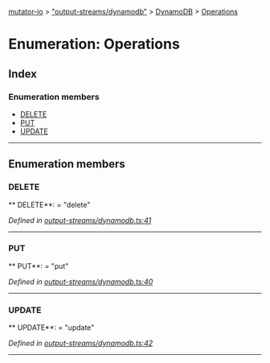 [mutator-io](../README.md) > ["output-streams/dynamodb"](../modules/_output_streams_dynamodb_.md) > [DynamoDB](../classes/_output_streams_dynamodb_.dynamodb.md) > [Operations](../enums/_output_streams_dynamodb_.dynamodb.operations.md)



# Enumeration: Operations

## Index

### Enumeration members

* [DELETE](_output_streams_dynamodb_.dynamodb.operations.md#delete)
* [PUT](_output_streams_dynamodb_.dynamodb.operations.md#put)
* [UPDATE](_output_streams_dynamodb_.dynamodb.operations.md#update)



---
## Enumeration members
<a id="delete"></a>

###  DELETE

** DELETE**:    = "delete"

*Defined in [output-streams/dynamodb.ts:41](https://github.com/AnalyticsFire/mutator-io/blob/master/src/output-streams/dynamodb.ts#L41)*





___

<a id="put"></a>

###  PUT

** PUT**:    = "put"

*Defined in [output-streams/dynamodb.ts:40](https://github.com/AnalyticsFire/mutator-io/blob/master/src/output-streams/dynamodb.ts#L40)*





___

<a id="update"></a>

###  UPDATE

** UPDATE**:    = "update"

*Defined in [output-streams/dynamodb.ts:42](https://github.com/AnalyticsFire/mutator-io/blob/master/src/output-streams/dynamodb.ts#L42)*





___


